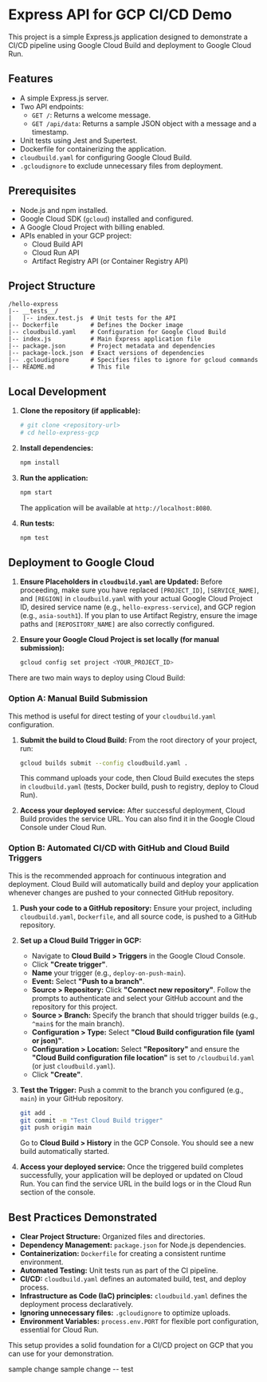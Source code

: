 # Express API for GCP CI/CD Demo

This project is a simple Express.js application designed to demonstrate a CI/CD pipeline using Google Cloud Build and deployment to Google Cloud Run.

## Features

- A simple Express.js server.
- Two API endpoints:
  - `GET /`: Returns a welcome message.
  - `GET /api/data`: Returns a sample JSON object with a message and a timestamp.
- Unit tests using Jest and Supertest.
- Dockerfile for containerizing the application.
- `cloudbuild.yaml` for configuring Google Cloud Build.
- `.gcloudignore` to exclude unnecessary files from deployment.

## Prerequisites

- Node.js and npm installed.
- Google Cloud SDK (`gcloud`) installed and configured.
- A Google Cloud Project with billing enabled.
- APIs enabled in your GCP project:
  - Cloud Build API
  - Cloud Run API
  - Artifact Registry API (or Container Registry API)

## Project Structure

```
/hello-express
|-- __tests__/
|   |-- index.test.js  # Unit tests for the API
|-- Dockerfile         # Defines the Docker image
|-- cloudbuild.yaml    # Configuration for Google Cloud Build
|-- index.js           # Main Express application file
|-- package.json       # Project metadata and dependencies
|-- package-lock.json  # Exact versions of dependencies
|-- .gcloudignore      # Specifies files to ignore for gcloud commands
|-- README.md          # This file
```

## Local Development

1.  **Clone the repository (if applicable):**

    ```bash
    # git clone <repository-url>
    # cd hello-express-gcp
    ```

2.  **Install dependencies:**

    ```bash
    npm install
    ```

3.  **Run the application:**

    ```bash
    npm start
    ```

    The application will be available at `http://localhost:8080`.

4.  **Run tests:**
    ```bash
    npm test
    ```

## Deployment to Google Cloud

1.  **Ensure Placeholders in `cloudbuild.yaml` are Updated:**
    Before proceeding, make sure you have replaced `[PROJECT_ID]`, `[SERVICE_NAME]`, and `[REGION]` in `cloudbuild.yaml` with your actual Google Cloud Project ID, desired service name (e.g., `hello-express-service`), and GCP region (e.g., `asia-south1`). If you plan to use Artifact Registry, ensure the image paths and `[REPOSITORY_NAME]` are also correctly configured.

2.  **Ensure your Google Cloud Project is set locally (for manual submission):**
    ```bash
    gcloud config set project <YOUR_PROJECT_ID>
    ```

There are two main ways to deploy using Cloud Build:

### Option A: Manual Build Submission

This method is useful for direct testing of your `cloudbuild.yaml` configuration.

1.  **Submit the build to Cloud Build:**
    From the root directory of your project, run:

    ```bash
    gcloud builds submit --config cloudbuild.yaml .
    ```

    This command uploads your code, then Cloud Build executes the steps in `cloudbuild.yaml` (tests, Docker build, push to registry, deploy to Cloud Run).

2.  **Access your deployed service:**
    After successful deployment, Cloud Build provides the service URL. You can also find it in the Google Cloud Console under Cloud Run.

### Option B: Automated CI/CD with GitHub and Cloud Build Triggers

This is the recommended approach for continuous integration and deployment. Cloud Build will automatically build and deploy your application whenever changes are pushed to your connected GitHub repository.

1.  **Push your code to a GitHub repository:**
    Ensure your project, including `cloudbuild.yaml`, `Dockerfile`, and all source code, is pushed to a GitHub repository.

2.  **Set up a Cloud Build Trigger in GCP:**

    - Navigate to **Cloud Build > Triggers** in the Google Cloud Console.
    - Click **"Create trigger"**.
    - **Name** your trigger (e.g., `deploy-on-push-main`).
    - **Event:** Select **"Push to a branch"**.
    - **Source > Repository:** Click **"Connect new repository"**. Follow the prompts to authenticate and select your GitHub account and the repository for this project.
    - **Source > Branch:** Specify the branch that should trigger builds (e.g., `^main$` for the main branch).
    - **Configuration > Type:** Select **"Cloud Build configuration file (yaml or json)"**.
    - **Configuration > Location:** Select **"Repository"** and ensure the **"Cloud Build configuration file location"** is set to `/cloudbuild.yaml` (or just `cloudbuild.yaml`).
    - Click **"Create"**.

3.  **Test the Trigger:**
    Push a commit to the branch you configured (e.g., `main`) in your GitHub repository.

    ```bash
    git add .
    git commit -m "Test Cloud Build trigger"
    git push origin main
    ```

    Go to **Cloud Build > History** in the GCP Console. You should see a new build automatically started.

4.  **Access your deployed service:**
    Once the triggered build completes successfully, your application will be deployed or updated on Cloud Run. You can find the service URL in the build logs or in the Cloud Run section of the console.

## Best Practices Demonstrated

- **Clear Project Structure:** Organized files and directories.
- **Dependency Management:** `package.json` for Node.js dependencies.
- **Containerization:** `Dockerfile` for creating a consistent runtime environment.
- **Automated Testing:** Unit tests run as part of the CI pipeline.
- **CI/CD:** `cloudbuild.yaml` defines an automated build, test, and deploy process.
- **Infrastructure as Code (IaC) principles:** `cloudbuild.yaml` defines the deployment process declaratively.
- **Ignoring unnecessary files:** `.gcloudignore` to optimize uploads.
- **Environment Variables:** `process.env.PORT` for flexible port configuration, essential for Cloud Run.

This setup provides a solid foundation for a CI/CD project on GCP that you can use for your demonstration.

sample change
sample change -- test
